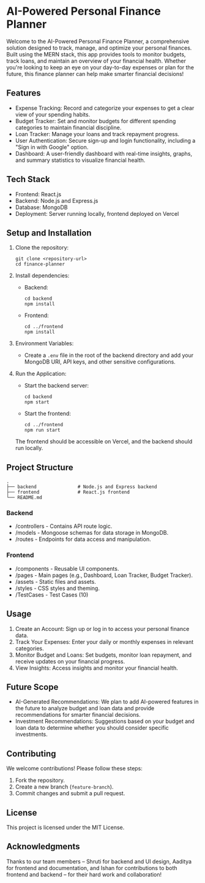 # AI-Powered Personal Finance Planner

Welcome to the AI-Powered Personal Finance Planner, a comprehensive solution designed to track, manage, and optimize your personal finances. Built using the MERN stack, this app provides tools to monitor budgets, track loans, and maintain an overview of your financial health. Whether you're looking to keep an eye on your day-to-day expenses or plan for the future, this finance planner can help make smarter financial decisions!

## Features

- Expense Tracking: Record and categorize your expenses to get a clear view of your spending habits.
- Budget Tracker: Set and monitor budgets for different spending categories to maintain financial discipline.
- Loan Tracker: Manage your loans and track repayment progress.
- User Authentication: Secure sign-up and login functionality, including a "Sign in with Google" option.
- Dashboard: A user-friendly dashboard with real-time insights, graphs, and summary statistics to visualize financial health.

## Tech Stack

- Frontend: React.js
- Backend: Node.js and Express.js
- Database: MongoDB
- Deployment: Server running locally, frontend deployed on Vercel

## Setup and Installation

1. Clone the repository:
   ```
   git clone <repository-url>
   cd finance-planner
   ```

2. Install dependencies:
   - Backend:
     ```
     cd backend
     npm install
     ```
   - Frontend:
     ```
     cd ../frontend
     npm install
     ```

3. Environment Variables:
   - Create a `.env` file in the root of the backend directory and add your MongoDB URI, API keys, and other sensitive configurations.

4. Run the Application:
   - Start the backend server:
     ```
     cd backend
     npm start
     ```
   - Start the frontend:
     ```
     cd ../frontend
     npm run start
     ```

   The frontend should be accessible on Vercel, and the backend should run locally.

## Project Structure

```
.
├── backend               # Node.js and Express backend
├── frontend              # React.js frontend
└── README.md
```

### Backend
- /controllers - Contains API route logic.
- /models - Mongoose schemas for data storage in MongoDB.
- /routes - Endpoints for data access and manipulation.

### Frontend
- /components - Reusable UI components.
- /pages - Main pages (e.g., Dashboard, Loan Tracker, Budget Tracker).
- /assets - Static files and assets.
- /styles - CSS styles and theming.
- /TestCases - Test Cases (10)

## Usage

1. Create an Account: Sign up or log in to access your personal finance data.
2. Track Your Expenses: Enter your daily or monthly expenses in relevant categories.
3. Monitor Budget and Loans: Set budgets, monitor loan repayment, and receive updates on your financial progress.
4. View Insights: Access insights and monitor your financial health.

## Future Scope

- AI-Generated Recommendations: We plan to add AI-powered features in the future to analyze budget and loan data and provide recommendations for smarter financial decisions.
- Investment Recommendations: Suggestions based on your budget and loan data to determine whether you should consider specific investments.

## Contributing

We welcome contributions! Please follow these steps:
1. Fork the repository.
2. Create a new branch (`feature-branch`).
3. Commit changes and submit a pull request.

## License

This project is licensed under the MIT License.

## Acknowledgments

Thanks to our team members – Shruti for backend and UI design, Aaditya for frontend and documentation, and Ishan for contributions to both frontend and backend – for their hard work and collaboration! 

